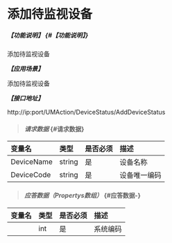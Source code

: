 # 添加待监视设备

##### _【功能说明】_ {#【功能说明】}

添加待监视设备

_**【应用场景】**_

添加待监视设备

_**【接口地址】**_

http://ip:port/UMAction/DeviceStatus/AddDeviceStatus


> #### _请求数据_ {#请求数据}

| 变量名 | 类型 | 是否必须 | 描述 |
| :--- | :--- | :--- | :--- |
| DeviceName| string| 是 | 设备名称 |
| DeviceCode| string| 是 | 设备唯一编码 |

> #### _应答数据（Propertys数组）_ {#应答数据-}

| 变量名 | 类型 | 是否必须 | 描述 |
| :--- | :--- | :--- | :--- |
| | int | 是 | 系统编码 |



